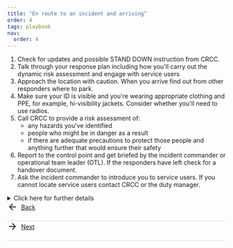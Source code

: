 ```yaml
---
title: "En route to an incident and arriving"
order: 4
tags: playbook
nav:
  order: 4
---
```


1. Check for updates and possible STAND DOWN instruction from CRCC.
2. Talk through your response plan including how you'll carry out the dynamic risk assessment and engage with service users
3. Approach the location with caution. When you arrive find out from other responders where to park.
4. Make sure your ID is visible and you're wearing appropriate clothing and PPE, for example, hi-visibility jackets. Consider whether you'll need to use radios.
5. Call CRCC to provide a risk assessment of:
    * any hazards you've identified
    * people who might be in danger as a result
    * if there are adequate precautions to protect those people and anything further that would ensure their safety
6. Report to the control point and get briefed by the incident commander or operational team leader (OTL). If the responders have left check for a handover document.
7. Ask the incident commander to introduce you to service users. If you cannot locate service users contact CRCC or the duty manager.

<details>
<summary>Click here for further details</summary>

## Description

* Approach with caution and take direction from responding agencies if they are present as to where to park.
* Report to the control point and get a briefing and an introduction to service users from the Incident Commander. If the responding agencies have left, check to see if any handover information has been left for the ER team.

## Communication

* Advise CRCC you have arrived at the call out through the ER vehicle mobile.
* If you cannot locate the service users, ask the CRCC if they know where they are.
Duty of care is with the CRCC and/or BRC DM.

## CALMER – Consider, Acknowledge, Listen, Manage, Enable, Resource

* Consider potential risks to yourself, and other people’s unique needs and wishes.
* Consider your crew mate(s) – discuss your reaction (feelings) to the incident scene, pay attention to each other regarding how you are both coping.
* When meeting the service users listen more than you talk and demonstrate you are listening, acknowledge their concerns.

## Field Craft

* Park where advised (or in a safe place with a clear exit facing the direction in which you can leave).
* First impressions are important both for other Emergency Responders and the people you have come to help. Being smart, confident and adopting an open style will help them build confidence in you.
* Discuss and plan initial steps e.g. service limitations, who does what.

## Engaging with service users

* Have ID visibly available.
* Introduce yourselves and explain why you are here and the help you can offer.
* Identify those in need – don’t assume it is only the people you have been introduced to.
* Be very careful with your first impressions, avoid assumptions and don’t make any promises.

## Health and Safety

* Wear Hi-Vis jackets and other PPE as appropriate.
* Watch out for Emergency Response equipment.
* If possible move individuals to the safety and shelter of the ER vehicle.
* Discuss and carry out a dynamic risk assessment throughout the incident.
* Be aware of cordon & incident ground procedures.

## Collaboration with other services

* Register attendance with the command point.
* Get a briefing from the Incident Commander as to the situation, help required and safety advice. Introduce yourself to any other emergency responders present. Be aware of cordon requirements.
* If you cannot locate service users contact CRCC or incident commander to see if they know their location e.g. neighbours, friends or hospital.

## Tools, resources and reporting

* Note time of arrival on the incident report.
* Have the incident report to hand.
* Start to keep a log of advice and help given.

## Looking after you and team work

* Stick together as a team.
* Watch out for each other in terms of needs and the demands or risks placed on each other.
* Personal protective equipment – put on Hi-Vis jacket & know where helmets are.
* If your vehicle carries radios, consider switching them on (on the same channel) and carry them with you along with the Vehicle mobile.
</details>


<style>
.backnext-link {
  display: flex;
  align-items: center;
}

.backnext-link {
    border-bottom: 1px solid #ddd;
    padding-bottom: 1.25rem;
}

.backnext-icon {
  width: 24px;
  height: 24px;
  fill: rgb(38, 38, 38); /* Use the color from the original inline style */
  margin-right: 8px; /* Adjust the spacing between the icon and text as needed */
}
</style>

<a href="/at-your-home-base-preparing-to-deploy" class="backnext-link">
  <svg viewBox="0 0 24 24" class="backnext-icon">
<path d="M12 4l1.41 1.41L7.83 11H20v2H7.83l5.58 5.59L12 20l-8-8 8-8z"></path>
  </svg>
  Back
</a>

<a href="/providing-assistance-at-an-incident" class="backnext-link">
  <svg viewBox="0 0 24 24" class="backnext-icon">
    <path d="M12 4l-1.41 1.41L16.17 11H4v2h12.17l-5.58 5.59L12 20l8-8-8-8z"></path>
  </svg>
  Next
</a>
